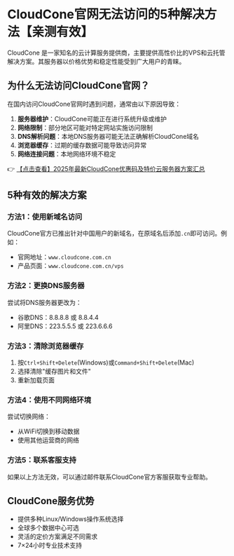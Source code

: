 # CloudCone官网无法访问的5种解决方法【亲测有效】

CloudCone 是一家知名的云计算服务提供商，主要提供高性价比的VPS和云托管解决方案。其服务器以价格优势和稳定性能受到广大用户的青睐。

## 为什么无法访问CloudCone官网？

在国内访问CloudCone官网时遇到问题，通常由以下原因导致：

1. **服务器维护**：CloudCone可能正在进行系统升级或维护
2. **网络限制**：部分地区可能对特定网站实施访问限制
3. **DNS解析问题**：本地DNS服务器可能无法正确解析CloudCone域名
4. **浏览器缓存**：过期的缓存数据可能导致访问异常
5. **网络连接问题**：本地网络环境不稳定

👉 [【点击查看】2025年最新CloudCone优惠码及特价云服务器方案汇总](https://bit.ly/Cloudcone)

## 5种有效的解决方案

### 方法1：使用新域名访问
CloudCone官方已推出针对中国用户的新域名，在原域名后添加`.cn`即可访问。例如：
- 官网地址：`www.cloudcone.com.cn`
- 产品页面：`www.cloudcone.com.cn/vps`

### 方法2：更换DNS服务器
尝试将DNS服务器更改为：
- 谷歌DNS：8.8.8.8 或 8.8.4.4
- 阿里DNS：223.5.5.5 或 223.6.6.6

### 方法3：清除浏览器缓存
1. 按`Ctrl+Shift+Delete`(Windows)或`Command+Shift+Delete`(Mac)
2. 选择清除"缓存图片和文件"
3. 重新加载页面

### 方法4：使用不同网络环境
尝试切换网络：
- 从WiFi切换到移动数据
- 使用其他运营商的网络

### 方法5：联系客服支持
如果以上方法无效，可以通过邮件联系CloudCone官方客服获取专业帮助。

## CloudCone服务优势
- 提供多种Linux/Windows操作系统选择
- 全球多个数据中心可选
- 灵活的定价方案满足不同需求
- 7×24小时专业技术支持